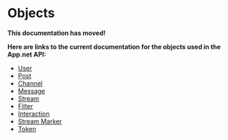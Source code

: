 # Objects  #

**This documentation has moved!**

**Here are links to the current documentation for the objects used in the App.net API:**

- [User](http://developers.app.net/docs/resources/user/)
- [Post](http://developers.app.net/docs/resources/post/)
- [Channel](http://developers.app.net/docs/resources/channel/)
- [Message](http://developers.app.net/docs/resources/message/)
- [Stream](http://developers.app.net/docs/resources/stream/)
- [Filter](http://developers.app.net/docs/resources/filter/)
- [Interaction](http://developers.app.net/docs/resources/interaction/)
- [Stream Marker](http://developers.app.net/docs/resources/stream-marker/)
- [Token](http://developers.app.net/docs/resources/token/)